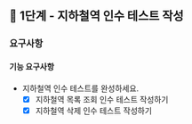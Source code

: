## 🚀 1단계 - 지하철역 인수 테스트 작성
### 요구사항
#### 기능 요구사항
* 지하철역 인수 테스트를 완성하세요.
  - [x] 지하철역 목록 조회 인수 테스트 작성하기
  - [x] 지하철역 삭제 인수 테스트 작성하기